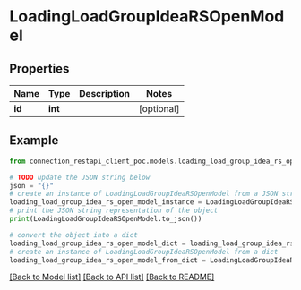 # LoadingLoadGroupIdeaRSOpenModel


## Properties

Name | Type | Description | Notes
------------ | ------------- | ------------- | -------------
**id** | **int** |  | [optional] 

## Example

```python
from connection_restapi_client_poc.models.loading_load_group_idea_rs_open_model import LoadingLoadGroupIdeaRSOpenModel

# TODO update the JSON string below
json = "{}"
# create an instance of LoadingLoadGroupIdeaRSOpenModel from a JSON string
loading_load_group_idea_rs_open_model_instance = LoadingLoadGroupIdeaRSOpenModel.from_json(json)
# print the JSON string representation of the object
print(LoadingLoadGroupIdeaRSOpenModel.to_json())

# convert the object into a dict
loading_load_group_idea_rs_open_model_dict = loading_load_group_idea_rs_open_model_instance.to_dict()
# create an instance of LoadingLoadGroupIdeaRSOpenModel from a dict
loading_load_group_idea_rs_open_model_from_dict = LoadingLoadGroupIdeaRSOpenModel.from_dict(loading_load_group_idea_rs_open_model_dict)
```
[[Back to Model list]](../README.md#documentation-for-models) [[Back to API list]](../README.md#documentation-for-api-endpoints) [[Back to README]](../README.md)


